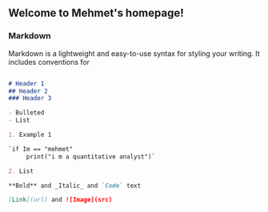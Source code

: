 ## Welcome to Mehmet's homepage!

### Markdown

Markdown is a lightweight and easy-to-use syntax for styling your writing. It includes conventions for

```markdown

# Header 1
## Header 2
### Header 3

- Bulleted
- List

1. Example 1

`if Im == "mehmet"
     print("i m a quantitative analyst")`

2. List

**Bold** and _Italic_ and `Code` text

[Link](url) and ![Image](src)
```
